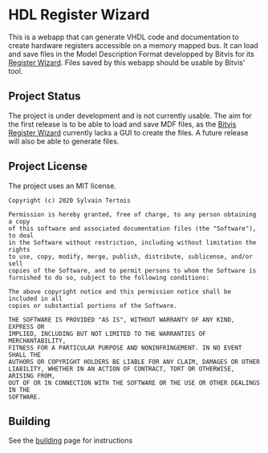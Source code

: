 # HDL Register Wizard

This is a webapp that can generate VHDL code and documentation to create hardware registers accessible on a memory mapped bus. It can load and save files in the Model Description Format developped by Bitvis for its [Register Wizard](https://bitvis.no/dev-tools/register-wizard/). Files saved by this webapp should be usable by Bitvis' tool.

## Project Status

The project is under development and is not currently usable. The aim for the first release is to be able to load and save MDF files, as the [Bitvis Register Wizard](https://bitvis.no/dev-tools/register-wizard/) currently lacks a GUI to create the files.
A future release will also be able to generate files.

## Project License

The project uses an MIT license.

```
Copyright (c) 2020 Sylvain Tertois

Permission is hereby granted, free of charge, to any person obtaining a copy
of this software and associated documentation files (the "Software"), to deal
in the Software without restriction, including without limitation the rights
to use, copy, modify, merge, publish, distribute, sublicense, and/or sell
copies of the Software, and to permit persons to whom the Software is
furnished to do so, subject to the following conditions:

The above copyright notice and this permission notice shall be included in all
copies or substantial portions of the Software.

THE SOFTWARE IS PROVIDED "AS IS", WITHOUT WARRANTY OF ANY KIND, EXPRESS OR
IMPLIED, INCLUDING BUT NOT LIMITED TO THE WARRANTIES OF MERCHANTABILITY,
FITNESS FOR A PARTICULAR PURPOSE AND NONINFRINGEMENT. IN NO EVENT SHALL THE
AUTHORS OR COPYRIGHT HOLDERS BE LIABLE FOR ANY CLAIM, DAMAGES OR OTHER
LIABILITY, WHETHER IN AN ACTION OF CONTRACT, TORT OR OTHERWISE, ARISING FROM,
OUT OF OR IN CONNECTION WITH THE SOFTWARE OR THE USE OR OTHER DEALINGS IN THE
SOFTWARE.
```

## Building

See the [building](BUILDING.md) page for instructions
